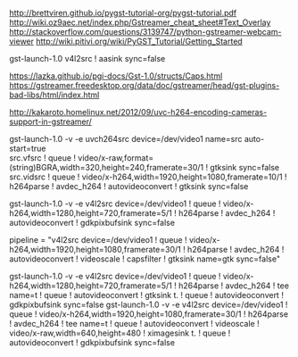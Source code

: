 http://brettviren.github.io/pygst-tutorial-org/pygst-tutorial.pdf
http://wiki.oz9aec.net/index.php/Gstreamer_cheat_sheet#Text_Overlay
http://stackoverflow.com/questions/3139747/python-gstreamer-webcam-viewer
http://wiki.pitivi.org/wiki/PyGST_Tutorial/Getting_Started

gst-launch-1.0 v4l2src ! aasink sync=false

https://lazka.github.io/pgi-docs/Gst-1.0/structs/Caps.html
https://gstreamer.freedesktop.org/data/doc/gstreamer/head/gst-plugins-bad-libs/html/index.html

http://kakaroto.homelinux.net/2012/09/uvc-h264-encoding-cameras-support-in-gstreamer/

gst-launch-1.0 -v -e uvch264src device=/dev/video1 name=src auto-start=true \
src.vfsrc ! queue ! video/x-raw,format=\(string\)BGRA,width=320,height=240,framerate=30/1 ! gtksink sync=false \
src.vidsrc ! queue ! video/x-h264,width=1920,height=1080,framerate=10/1 ! h264parse ! avdec_h264 ! autovideoconvert ! gtksink sync=false

gst-launch-1.0 -v -e v4l2src device=/dev/video1 ! queue ! video/x-h264,width=1280,height=720,framerate=5/1 ! h264parse ! avdec_h264 ! autovideoconvert ! gdkpixbufsink sync=false

pipeline = "v4l2src device=/dev/video1 ! queue ! video/x-h264,width=1920,height=1080,framerate=30/1 ! h264parse ! avdec_h264 ! autovideoconvert ! videoscale ! capsfilter ! gtksink name=gtk sync=false"

        
gst-launch-1.0 -v -e v4l2src device=/dev/video1 ! queue ! video/x-h264,width=1280,height=720,framerate=5/1 ! h264parse ! avdec_h264 ! tee name=t ! queue ! autovideoconvert ! gtksink t. ! queue ! autovideoconvert ! gdkpixbufsink sync=false
        gst-launch-1.0 -v -e v4l2src device=/dev/video1 ! queue ! video/x-h264,width=1920,height=1080,framerate=30/1 ! h264parse ! avdec_h264 ! tee name=t ! queue ! autovideoconvert ! videoscale ! video/x-raw,width=640,height=480 ! ximagesink t. ! queue ! autovideoconvert ! gdkpixbufsink sync=false
